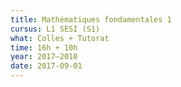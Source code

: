 ```yaml
---
title: Mathématiques fondamentales 1
cursus: L1 SESI (S1)
what: Colles + Tutorat
time: 16h + 10h
year: 2017–2018
date: 2017-09-01
---
```


